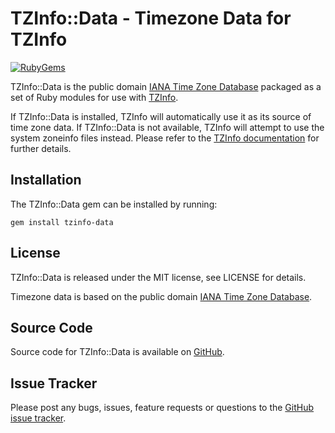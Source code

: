 TZInfo::Data - Timezone Data for TZInfo
=======================================

[![RubyGems](https://img.shields.io/gem/v/tzinfo-data)](https://rubygems.org/gems/tzinfo-data)

TZInfo::Data is the public domain [IANA Time Zone Database](https://www.iana.org/time-zones)
packaged as a set of Ruby modules for use with [TZInfo](https://tzinfo.github.io).

If TZInfo::Data is installed, TZInfo will automatically use it as its source of
time zone data. If TZInfo::Data is not available, TZInfo will attempt to use the
system zoneinfo files instead. Please refer to the [TZInfo documentation](https://rubydoc.info/gems/tzinfo/frames)
for further details.


Installation
------------

The TZInfo::Data gem can be installed by running:

    gem install tzinfo-data


License
-------

TZInfo::Data is released under the MIT license, see LICENSE for details.

Timezone data is based on the public domain
[IANA Time Zone Database](https://www.iana.org/time-zones).


Source Code
-----------

Source code for TZInfo::Data is available on [GitHub](https://github.com/tzinfo/tzinfo-data).


Issue Tracker
-------------

Please post any bugs, issues, feature requests or questions to the
[GitHub issue tracker](https://github.com/tzinfo/tzinfo-data/issues).
